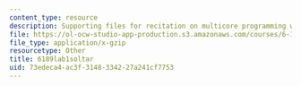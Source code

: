 ```yaml
---
content_type: resource
description: Supporting files for recitation on multicore programming with Cell.
file: https://ol-ocw-studio-app-production.s3.amazonaws.com/courses/6-189-multicore-programming-primer-january-iap-2007/73edeca4ac3f3148334227a241cf7753_6189lab1soltar.gz
file_type: application/x-gzip
resourcetype: Other
title: 6189lab1soltar
uid: 73edeca4-ac3f-3148-3342-27a241cf7753
---
```

